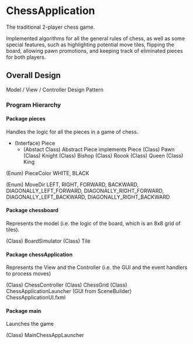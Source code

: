 # ChessApplication
The traditional 2-player chess game.

Implemented algorithms for all the general rules of chess, as well as some special features, such as highlighting
potential move tiles, flipping the board, allowing pawn promotions, and keeping track of eliminated pieces for both players.

## Overall Design 
Model / View / Controller Design Pattern

### Program Hierarchy

#### Package pieces
Handles the logic for all the pieces in a game of chess.

* (Interface) Piece
	* (Abstact Class) Abstract Piece implements Piece
(Class) Pawn
(Class) Knight
(Class) Bishop
(Class) Roook
(Class) Queen
(Class) King 

(Enum) PieceColor 
  WHITE, BLACK
  
(Enum) MoveDir 
  LEFT, RIGHT, 
	FORWARD, BACKWARD, 
	DIAGONALLY_LEFT_FORWARD, 
	DIAGONALLY_RIGHT_FORWARD, 
	DIAGONALLY_LEFT_BACKWARD, 
	DIAGONALLY_RIGHT_BACKWARD

#### Package chessboard
Represents the model (i.e. the logic of the board, which is an 8x8 grid of tiles).

(Class) BoardSimulator
(Class) Tile
 
#### Package chessApplication
Represents the View and the Controller (i.e. the GUI and the event handlers to process moves)

(Class) ChessController
(Class) ChessGrid
(Class) ChessApplicationLauncher
(GUI from SceneBuilder) ChessApplicationUI.fxml

#### Package main
Launches the game

(Class) MainChessAppLauncher

  
  

